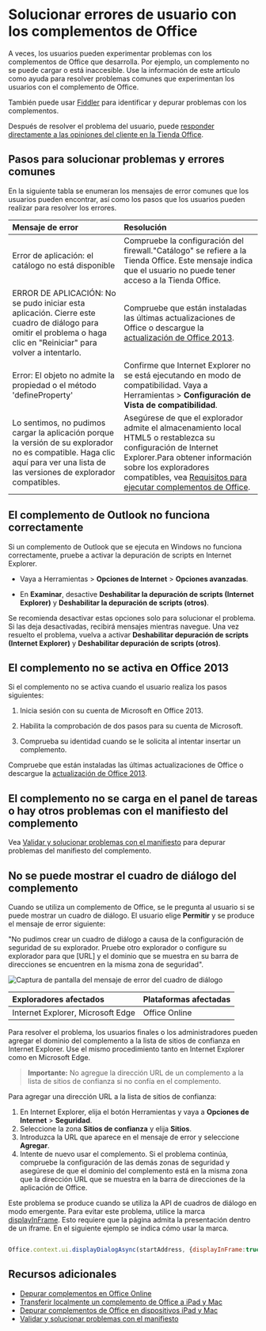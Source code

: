 # <a name="troubleshoot-user-errors-with-office-add-ins"></a>Solucionar errores de usuario con los complementos de Office

A veces, los usuarios pueden experimentar problemas con los complementos de Office que desarrolla. Por ejemplo, un complemento no se puede cargar o está inaccesible. Use la información de este artículo como ayuda para resolver problemas comunes que experimentan los usuarios con el complemento de Office. 

También puede usar [Fiddler](http://www.telerik.com/fiddler) para identificar y depurar problemas con los complementos.

Después de resolver el problema del usuario, puede [responder directamente a las opiniones del cliente en la Tienda Office](https://msdn.microsoft.com/library/jj635874.aspx).

## <a name="common-errors-and-troubleshooting-steps"></a>Pasos para solucionar problemas y errores comunes

En la siguiente tabla se enumeran los mensajes de error comunes que los usuarios pueden encontrar, así como los pasos que los usuarios pueden realizar para resolver los errores.



|**Mensaje de error**|**Resolución**|
|:-----|:-----|
|Error de aplicación: el catálogo no está disponible|Compruebe la configuración del firewall."Catálogo" se refiere a la Tienda Office. Este mensaje indica que el usuario no puede tener acceso a la Tienda Office.|
|ERROR DE APLICACIÓN: No se pudo iniciar esta aplicación. Cierre este cuadro de diálogo para omitir el problema o haga clic en "Reiniciar" para volver a intentarlo.|Compruebe que están instaladas las últimas actualizaciones de Office o descargue la [actualización de Office 2013](https://support.microsoft.com/en-us/kb/2986156/).|
|Error: El objeto no admite la propiedad o el método 'defineProperty'|Confirme que Internet Explorer no se está ejecutando en modo de compatibilidad. Vaya a Herramientas >  **Configuración de Vista de compatibilidad**.|
|Lo sentimos, no pudimos cargar la aplicación porque la versión de su explorador no es compatible. Haga clic aquí para ver una lista de las versiones de explorador compatibles.|Asegúrese de que el explorador admite el almacenamiento local HTML5 o restablezca su configuración de Internet Explorer.Para obtener información sobre los exploradores compatibles, vea [Requisitos para ejecutar complementos de Office](../../docs/overview/requirements-for-running-office-add-ins.md).|

## <a name="outlook-add-in-doesnt-work-correctly"></a>El complemento de Outlook no funciona correctamente

Si un complemento de Outlook que se ejecuta en Windows no funciona correctamente, pruebe a activar la depuración de scripts en Internet Explorer. 


- Vaya a Herramientas >  **Opciones de Internet** > **Opciones avanzadas**.
    
- En  **Examinar**, desactive  **Deshabilitar la depuración de scripts (Internet Explorer)** y **Deshabilitar la depuración de scripts (otros)**.
    
Se recomienda desactivar estas opciones solo para solucionar el problema. Si las deja desactivadas, recibirá mensajes mientras navegue. Una vez resuelto el problema, vuelva a activar  **Deshabilitar depuración de scripts (Internet Explorer)** y **Deshabilitar depuración de scripts (otros)**.


## <a name="add-in-doesnt-activate-in-office-2013"></a>El complemento no se activa en Office 2013

Si el complemento no se activa cuando el usuario realiza los pasos siguientes:


1. Inicia sesión con su cuenta de Microsoft en Office 2013.
    
2. Habilita la comprobación de dos pasos para su cuenta de Microsoft.
    
3. Comprueba su identidad cuando se le solicita al intentar insertar un complemento.
    
Compruebe que están instaladas las últimas actualizaciones de Office o descargue la [actualización de Office 2013](https://support.microsoft.com/en-us/kb/2986156/).

## <a name="add-in-doesnt-load-in-task-pane-or-other-issues-with-the-add-in-manifest"></a>El complemento no se carga en el panel de tareas o hay otros problemas con el manifiesto del complemento

Vea [Validar y solucionar problemas con el manifiesto](troubleshoot-manifest.md) para depurar problemas del manifiesto del complemento.

## <a name="add-in-dialog-box-cannot-be-displayed"></a>No se puede mostrar el cuadro de diálogo del complemento

Cuando se utiliza un complemento de Office, se le pregunta al usuario si se puede mostrar un cuadro de diálogo. El usuario elige **Permitir** y se produce el mensaje de error siguiente:

"No pudimos crear un cuadro de diálogo a causa de la configuración de seguridad de su explorador. Pruebe otro explorador o configure su explorador para que [URL] y el dominio que se muestra en su barra de direcciones se encuentren en la misma zona de seguridad".

![Captura de pantalla del mensaje de error del cuadro de diálogo](http://i.imgur.com/3mqmlgE.png)

|**Exploradores afectados**|**Plataformas afectadas**|
|:--------------------|:---------------------|
|Internet Explorer, Microsoft Edge|Office Online|

Para resolver el problema, los usuarios finales o los administradores pueden agregar el dominio del complemento a la lista de sitios de confianza en Internet Explorer. Use el mismo procedimiento tanto en Internet Explorer como en Microsoft Edge.

>**Importante:** No agregue la dirección URL de un complemento a la lista de sitios de confianza si no confía en el complemento.

Para agregar una dirección URL a la lista de sitios de confianza:

1. En Internet Explorer, elija el botón Herramientas y vaya a **Opciones de Internet** > **Seguridad**.
2. Seleccione la zona **Sitios de confianza** y elija **Sitios**.
3. Introduzca la URL que aparece en el mensaje de error y seleccione **Agregar**.
4. Intente de nuevo usar el complemento. Si el problema continúa, compruebe la configuración de las demás zonas de seguridad y asegúrese de que el dominio del complemento está en la misma zona que la dirección URL que se muestra en la barra de direcciones de la aplicación de Office.

Este problema se produce cuando se utiliza la API de cuadros de diálogo en modo emergente. Para evitar este problema, utilice la marca [displayInFrame](../../reference/shared/officeui.displaydialogasync). Esto requiere que la página admita la presentación dentro de un iframe. En el siguiente ejemplo se indica cómo usar la marca.

```js

Office.context.ui.displayDialogAsync(startAddress, {displayInFrame:true}, callback);
```

## <a name="additional-resources"></a>Recursos adicionales

- [Depurar complementos en Office Online](../testing/debug-add-ins-in-office-online.md) 
- [Transferir localmente un complemento de Office a iPad y Mac](../testing/sideload-an-office-add-in-on-ipad-and-mac.md)  
- [Depurar complementos de Office en dispositivos iPad y Mac](../testing/debug-office-add-ins-on-ipad-and-mac.md)  
- [Validar y solucionar problemas con el manifiesto](troubleshoot-manifest.md)
    
